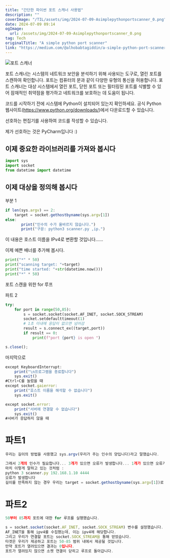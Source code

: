 ```yaml
---
title: "간단한 파이썬 포트 스캐너 사용법"
description: ""
coverImage: "/TIL/assets/img/2024-07-09-Asimplepythonportscanner_0.png"
date: 2024-07-09 09:14
ogImage:
  url: /assets/img/2024-07-09-Asimplepythonportscanner_0.png
tag: Tech
originalTitle: "A simple python port scanner"
link: "https://medium.com/@alhobabtagiddin/a-simple-python-port-scanner-57f99c154cef"
---
```


![포트 스캐너](/TIL/assets/img/2024-07-09-Asimplepythonportscanner_0.png)

포트 스캐너는 시스템의 네트워크 보안을 분석하기 위해 사용되는 도구로, 열린 포트를 스캔하여 확인합니다. 포트는 컴퓨터의 문과 같이 다양한 유형의 통신을 허용합니다. 포트 스캐너는 대상 시스템에서 열린 포트, 닫힌 포트 또는 필터링된 포트를 식별할 수 있어 잠재적인 취약점을 평가하고 네트워크를 보호하는 데 도움이 됩니다.

코드를 시작하기 전에 시스템에 Python이 설치되어 있는지 확인하세요. 공식 Python 웹사이트(https://www.python.org/downloads/)에서 다운로드할 수 있습니다.

선호하는 편집기를 사용하여 코드를 작성할 수 있습니다.

<div class="content-ad"></div>

제가 선호하는 것은 PyCharm입니다 :)

## 이제 중요한 라이브러리를 가져와 봅시다

```js
import sys
import socket
from datetime import datetime
```

## 이제 대상을 정의해 봅시다

<div class="content-ad"></div>

부분 1

```js
if len(sys.argv) == 2:
    target = socket.gethostbyname(sys.argv[1])
else:
       print("인수의 수가 올바르지 않습니다.")
       print("구문: python3 scanner.py ,ip.")
```

이 내용은 호스트 이름을 IPv4로 변환할 것입니다......

이제 예쁜 배너를 추가해 봅시다.

<div class="content-ad"></div>

```python
print("*" * 50)
print("scanning target: "+target)
print("time started: "+str(datetime.now()))
print("*" * 50)
```

포트 스캔을 위한 for 루프

파트 2

```python
try:
    for port in range(50,85):
        s = socket.socket(socket.AF_INET, socket.SOCK_STREAM)
        socket.setdefaulttimeout(1)
        # 1초 이내에 응답이 없으면 넘어감
        result = s.connect_ex((target,port))
        if result == 0:
            print(f"port {port} is open ")
```

<div class="content-ad"></div>

```js
s.close();
```

마지막으로

```js
except KeyboardInterrupt:
    print("\n프로그램을 종료합니다")
    sys.exit()
#Ctrl+C를 눌렀을 때
except socket.gaierror:
    print("호스트 이름을 해석할 수 없습니다")
    sys.exit()
```

```js
except socket.error:
    print("서버에 연결할 수 없습니다")
    sys.exit()
#서버가 응답하지 않을 때
```

<div class="content-ad"></div>

# 파트1

```js
우리는 길이의 방법을 사용했고 sys.argv(우리가 주는 인수의 양입니다)라고 말했습니다.
```

```js
그래서 2개의 인수가 필요합니다... 3개가 있으면 오류가 발생합니다... 1개가 있으면 오류가 발생합니다.
마치 이렇게 말하고 있는 것처럼 :
python 3 scanner.py 192.168.1.10 4444
오류가 발생합니다
길이를 만족하지 않는 경우 우리는 target = socket.gethostbyname(sys.argv[1])로 우리의 대상을 설정할 것입니다... 그리고 [1]은 ip 주소의 인수입니다
```

# 파트2

<div class="content-ad"></div>

```js
50부터 85까지 포트에 대한 for 루프를 실행했습니다.
```

```js
s = socket.socket(socket.AF_INET, socket.SOCK_STREAM) 변수를 설정했습니다.
AF_INET을 통해 ipv4를 수집했는데, 이는 ipv4에 해당합니다.
그리고 우리가 연결할 포트는 socket.SOCK_STREAM을 통해 얻었습니다.
타겟은 우리가 제공하고 포트는 50-85 범위 내에서 제공될 것입니다.
만약 포트가 열려있으면 결과는 0입니다.
포트가 열려있지 않으면 소켓 연결이 닫히고 루프로 돌아갑니다.
```

